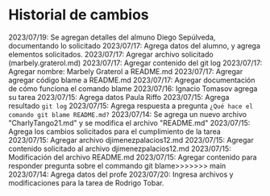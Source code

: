 # Historial de cambios

2023/07/19: Se agregan detalles del almuno Diego Sepúlveda, documentando lo solicitado
2023/07/17: Agrega datos del alumno, y agrega elementos solicitados.
2023/07/17: Agregar archivo solicitado (marbely.graterol.md)
2023/07/17: Agregar contenido del git log
2023/07/17: Agregar nombre: Marbely Graterol a README.md
2023/07/17: Agregar agregar código blame a README.md
2023/07/17: Agregar documentación de cómo funciona el comando blame
2023/07/16: Ignacio Tomasov agrega su tarea
2023/07/15: Agrega datos Paula Riffo
2023/07/15: Agrega resultado `git log`
2023/07/15: Agrega respuesta a pregunta `¿Qué hace el comando git blame README.md?`
2023/07/14: Se agrega un nuevo archivo "CharlyTango21.md" y se modifica el archivo "README.md"
2023/07/15: Agrega los cambios solicitados para el cumplimiento de la tarea
2023/07/15: Agregar archivo djimenezpalacios12.md
2023/07/15: Agregar contenido solicitado al archivo djimenezpalacios12.md
2023/07/15: Modificación del archivo README.md
2023/07/15: Agregar contenido para responder pregunta sobre el commando git blame>>>>>>> main
2023/07/14: Agrega datos del profe
2023/07/20: Ingresa archivos y modificaciones para la tarea de Rodrigo Tobar.
